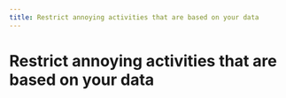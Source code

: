 ```yaml
---
title: Restrict annoying activities that are based on your data
---
```

# Restrict annoying activities that are based on your data

